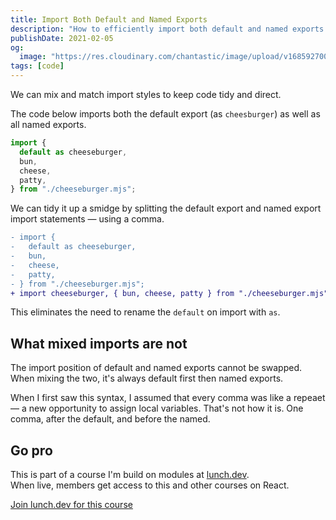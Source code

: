 ```yaml
---
title: Import Both Default and Named Exports
description: "How to efficiently import both default and named exports in JavaScript, keeping your code clean and well-organized by mixing these import styles"
publishDate: 2021-02-05
og:
  image: "https://res.cloudinary.com/chantastic/image/upload/v1685927001/chan.dev/import-default-from-named-export.jpg"
tags: [code]
---
```


We can mix and match import styles to keep code tidy and direct.

The code below imports both the default export (as `cheesburger`) as well as all named exports.

```js
import {
  default as cheeseburger,
  bun,
  cheese,
  patty,
} from "./cheeseburger.mjs";
```

We can tidy it up a smidge by splitting the default export and named export import statements — using a comma.

```diff lang="js"
- import {
-   default as cheeseburger,
-   bun,
-   cheese,
-   patty,
- } from "./cheeseburger.mjs";
+ import cheeseburger, { bun, cheese, patty } from "./cheeseburger.mjs";
```

This eliminates the need to rename the `default` on import with `as`.

## What mixed imports are not

The import position of default and named exports cannot be swapped. When mixing the two, it's always default first then named exports.

When I first saw this syntax, I assumed that every comma was like a repeaet — a new opportunity to assign local variables. That's not how it is. One comma, after the default, and before the named.

## Go pro

This is part of a course I'm build on modules at [lunch.dev](https://www.lunch.dev).  
When live, members get access to this and other courses on React.

<script src="https://cdn.podia.com/embeds.js" async="async"></script>
<a
href="https://www.lunch.dev/member" data-podia-embed="button" data-text="Join lunch.dev for this course">Join lunch.dev for this course</a>

